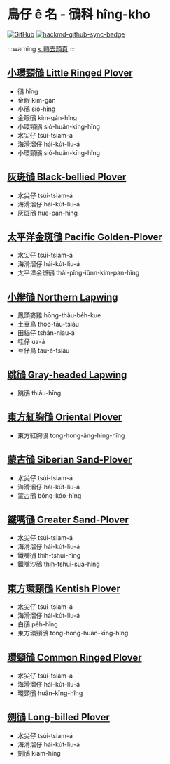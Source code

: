 # 鳥仔 ê 名 - 鴴科 hîng-kho

[![GitHub](https://img.shields.io/badge/GitHub-black?logo=github)](https://github.com/siansiansu/tsiau-a-e-mia)
[![hackmd-github-sync-badge](https://hackmd.io/HzkAeO3UTTillhg8AZ0C4w/badge)](https://hackmd.io/HzkAeO3UTTillhg8AZ0C4w)

:::warning
[< 轉去頭頁](https://hackmd.io/@siansiansu/Hy4VzNvha)
:::

## [小環頸鴴 Little Ringed Plover](https://www.instagram.com/p/CwZ7A2pxXgI/)

- 鴴 hîng
- 金眼 kim-gán
- 小鴴 sió-hîng
- 金眼鴴 kim-gán-hîng
- 小環頸鴴 sió-huân-kīng-hîng
- 水尖仔 tsúi-tsiam-á
- 海滑溜仔 hái-ku̍t-liu-á
- 小環頸鴴 sió-huân-kīng-hîng

## [灰斑鴴 Black-bellied Plover](https://ebird.org/species/bkbplo)

- 水尖仔 tsúi-tsiam-á
- 海滑溜仔 hái-ku̍t-liu-á
- 灰斑鴴 hue-pan-hîng

## [太平洋金斑鴴 Pacific Golden-Plover](https://ebird.org/species/pagplo)

- 水尖仔 tsúi-tsiam-á
- 海滑溜仔 hái-ku̍t-liu-á
- 太平洋金斑鴴 thài-pîng-iûnn-kim-pan-hîng

## [小辮鴴 Northern Lapwing](https://ebird.org/species/norlap)

- 鳳頭麥雞 hōng-thâu-be̍h-kue
- 土豆鳥 thôo-tāu-tsiáu
- 田貓仔 tshân-niau-á
- 哇仔 ua-á
- 豆仔鳥 tāu-á-tsiáu

## [跳鴴 Gray-headed Lapwing](https://ebird.org/species/gyhlap1)

- 跳鴴 thiàu-hîng

## [東方紅胸鴴 Oriental Plover](https://ebird.org/species/oriplo1)

- 東方紅胸鴴 tong-hong-âng-hing-hîng

## [蒙古鴴 Siberian Sand-Plover](https://ebird.org/species/lessap2)

- 水尖仔 tsúi-tsiam-á
- 海滑溜仔 hái-ku̍t-liu-á
- 蒙古鴴 bông-kóo-hîng

## [鐵嘴鴴 Greater Sand-Plover](https://ebird.org/species/grsplo)

- 水尖仔 tsúi-tsiam-á
- 海滑溜仔 hái-ku̍t-liu-á
- 鐵嘴鴴 thih-tshuì-hîng
- 鐵嘴沙鴴 thih-tshuì-sua-hîng

## [東方環頸鴴 Kentish Plover](https://ebird.org/species/kenplo1)

- 水尖仔 tsúi-tsiam-á
- 海滑溜仔 hái-ku̍t-liu-á
- 白鴴 pe̍h-hîng
- 東方環頸鴴 tong-hong-huân-kīng-hîng

## [環頸鴴 Common Ringed Plover](https://ebird.org/species/corplo)

- 水尖仔 tsúi-tsiam-á
- 海滑溜仔 hái-ku̍t-liu-á
- 環頸鴴 huân-kīng-hîng

## [劍鴴 Long-billed Plover](https://ebird.org/species/lobplo1)

- 水尖仔 tsúi-tsiam-á
- 海滑溜仔 hái-ku̍t-liu-á
- 劍鴴 kiàm-hîng
